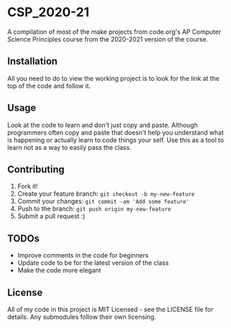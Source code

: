 # CSP_2020-21

A compilation of most of the make projects from code.org's AP Computer Science Principles course from the 2020-2021 version of the course. 

## Installation

All you need to do to view the working project is to look for the link at the top of the code and follow it. 

## Usage

Look at the code to learn and don't just copy and paste. Although programmers often copy and paste that doesn't help you understand what is happening or actually learn to code things your self. Use this as a tool to learn not as a way to easily pass the class. 

## Contributing

1. Fork it!
2. Create your feature branch: `git checkout -b my-new-feature`
3. Commit your changes: `git commit -am 'Add some feature'`
4. Push to the branch: `git push origin my-new-feature`
5. Submit a pull request :)

## TODOs

* Improve comments in the code for beginners
* Update code to be for the latest version of the class
* Make the code more elegant

## License

All of my code in this project is MIT Licensed - see the LICENSE file for details. Any submodules follow their own licensing.
